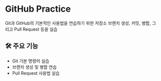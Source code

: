 # GitHub Practice

Git과 GitHub의 기본적인 사용법을 연습하기 위한 저장소
브랜치 생성, 커밋, 병합, 그리고 Pull Request 등을 실습


## 🛠️ 주요 기능

- Git 기본 명령어 실습
- 브랜치 생성 및 병합 연습
- Pull Request 사용법 실습


